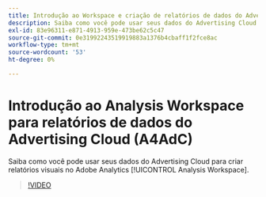 ```yaml
---
title: Introdução ao Workspace e criação de relatórios de dados do Advertising Cloud
description: Saiba como você pode usar seus dados do Advertising Cloud para criar relatórios visuais no Adobe Analytics Analysis Workspace.
exl-id: 83e96311-e871-4913-959e-473be62c5c47
source-git-commit: 0e31992243519919883a1376b4cbaff1f2fce8ac
workflow-type: tm+mt
source-wordcount: '53'
ht-degree: 0%

---
```


# Introdução ao Analysis Workspace para relatórios de dados do Advertising Cloud (A4AdC)

Saiba como você pode usar seus dados do Advertising Cloud para criar relatórios visuais no Adobe Analytics [!UICONTROL Analysis Workspace].

>[!VIDEO](https://video.tv.adobe.com/v/33492)
